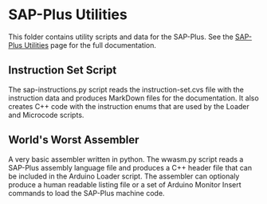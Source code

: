 # SAP-Plus Utilities

This folder contains utility scripts and data for the SAP-Plus.  See the [SAP-Plus Utilities](https://tomnisbet.github.io/sap-plus/docs/utilities/) page for the full documentation.

## Instruction Set Script

The sap-instructions.py script reads the instruction-set.cvs file with the instruction data and produces MarkDown files for the documentation.  It also creates C++ code with the instruction enums that are used by the Loader and Microcode scripts.

## World's Worst Assembler

A very basic assembler written in python.  The wwasm.py script reads a SAP-Plus  assembly language file and produces a C++ header file that can be included in the Arduino Loader script.  The assembler can optionaly produce a human readable listing file or a set of Arduino Monitor Insert commands to load the SAP-Plus machine code.
